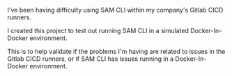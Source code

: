 I've been having difficulty using SAM CLI within my company's Gitlab CICD runners.

I created this project to test out running SAM CLI in a simulated Docker-In-Docker environment.

This is to help validate if the problems I'm having are related to issues in the Gitlab CICD runners, or if SAM CLI has issues running in a Docker-In-Docker environment.

